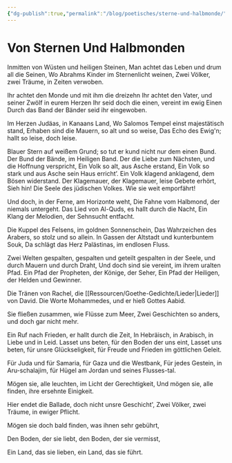 ```yaml
---
{"dg-publish":true,"permalink":"/blog/poetisches/sterne-und-halbmonde/"}
---
```



# Von Sternen Und Halbmonden

Inmitten von Wüsten und heiligen Steinen,
Man achtet das Leben und drum all die Seinen,
Wo Abrahms Kinder im Sternenlicht weinen,
Zwei Völker, zwei Träume, in Zeiten verwoben.

Ihr achtet den Monde und mit ihm die dreizehn
Ihr achtet den Vater, und seiner Zwölf in eurem Herzen
Ihr seid doch die einen, vereint im ewig Einen
Durch das Band der Bänder seid ihr eingewoben.

Im Herzen Judäas, in Kanaans Land,
Wo Salomos Tempel einst majestätisch stand,
Erhaben sind die Mauern, so alt und so weise,
Das Echo des Ewig'n; hallt so leise, doch leise.

Blauer Stern auf weißem Grund; so tut er kund
nicht nur dem einen Bund.
Der Bund der Bände, im Heiligen Band.
Der die Liebe zum Nächsten, und die Hoffnung verspricht,
Ein Volk so alt, aus Asche erstand,
Ein Volk so stark und aus Asche sein Haus erricht’.
Ein Volk klagend anklagend, dem Bösen widerstand.
Der Klagemauer, der Klagemauer, leise Gebete erhört,
Sieh hin! Die Seele des jüdischen Volkes. Wie sie weit emporfährt!

Und doch, in der Ferne, am Horizonte weht,
Die Fahne vom Halbmond, der niemals untergeht.
Das Lied von Al-Quds, es hallt durch die Nacht,
Ein Klang der Melodien, der Sehnsucht entfacht.

Die Kuppel des Felsens, im goldnen Sonnenschein,
Das Wahrzeichen des Arabers, so stolz und so allein.
In Gassen der Altstadt und kunterbuntem Souk,
Da schlägt das Herz Palästinas, im endlosen Fluss.

Zwei Welten gespalten, gespalten und geteilt
gespalten in der Seele, und durch Mauern und durch Draht,
Und doch sind sie vereint, im ihrem uralten Pfad.
Ein Pfad der Propheten, der Könige, der Seher,
Ein Pfad der Heiligen, der Helden und Gewinner.

Die Tränen von Rachel,
die [[Ressourcen/Goethe-Gedichte/Lieder\|Lieder]] von David.
Die Worte Mohammedes,
und er hieß Gottes Aabid.

Sie fließen zusammen, wie Flüsse zum Meer,
Zwei Geschichten so anders, und doch gar nicht mehr.

Ein Ruf nach Frieden, er hallt durch die Zeit,
In Hebräisch, in Arabisch, in Liebe und in Leid.
Lasset uns beten, für den Boden der uns eint,
Lasset uns beten, für unsre Glückseligkeit,
für Freude und Frieden im göttlichen Geleit.

Für Juda und für Samaria, für Gaza und die Westbank,
Für jedes Gestein, in Aru-schalajim,
für Hügel am Jordan und seines Flusses-tal.

Mögen sie, alle leuchten, im Licht der Gerechtigkeit,
Und mögen sie, alle finden, ihre ersehnte Einigkeit.

Hier endet die Ballade,
doch nicht unsre Geschicht',
Zwei Völker, zwei Träume,
in ewiger Pflicht.

Mögen sie doch bald finden,
was ihnen sehr gebührt,

Den Boden, der sie liebt,
den Boden, der sie vermisst, 

Ein Land, das sie lieben,
ein Land, das sie führt.